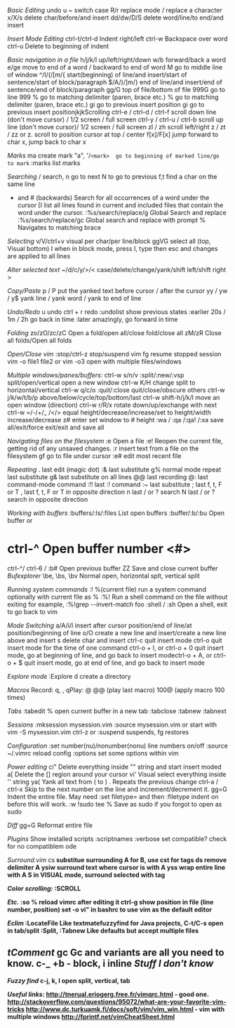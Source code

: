 *Basic Editing*
undo           u
~              switch case
R/r            replace mode / replace a character
x/X/s          delete char/before/and insert
dd/dw/D/S      delete word/line/to end/and insert

*Insert Mode Editing*
ctrl-t/ctrl-d  Indent right/left
ctrl-w         Backspace over word
ctrl-u         Delete to beginning of indent

*Basic navigation in a file*
h/j/k/l          up/left/right/down
w/b              forward/back a word
e/ge             move to end of a word / backward to end of word
M                go to middle line of window
^/I/(/[m/{       start(beginning) of line/and insert/start of sentence/start of block/paragraph
$/A/)/]m/}       end of line/and insert/end of sentence/end of block/paragraph
gg/G             top of file/bottom of file
999G             go to line 999
%                go to matching delimiter (paren, brace etc.)
%                go to matching delimiter (paren, brace etc.)
gi               go to previous insert position
gi               go to previous insert positionjkjkScrolling
ctrl-e / ctrl-d / ctrl-f    scroll down line (don't move cursor) / 1/2 screen / full screen
ctrl-y / ctrl-u / ctrl-b    scroll up line (don't move cursor)/ 1/2 screen / full screen
zl / zh                     scroll left/right
z<CR> / zt  / zz or z.      scroll to position cursor at top / center
f[x]/F[x]                   jump forward to char x, jump back to char x

*Marks*
ma               create mark "a", '/` <mark>  go to beginning of marked line/go to mark `
:marks           list marks

*Searching*
/                       search, n go to next N to go to previous
f,t                     find a char on the same line
* and # (backwards)     Search for all occurrences of a word under the cursor
[I                      list all lines found in current and included files that contain the word under the cursor.
:%s/search/replace/g    Global Search and replace
:%s/search/replace/gc   Global search and replace with prompt
%                       Navigates to matching brace

*Selecting*
v/V/ctrl+v          visual per char/per line/block
ggVG                select all (top, Visual bottom)
I                   when in block mode, press I, type then esc and changes are applied to all lines

*Alter selected text*
~/d/c/y/>/<         case/delete/change/yank/shift left/shift right      >

*Copy/Paste*
p / P             put the yanked text before cursor / after the cursor
yy / yw / y$      yank line / yank word / yank to end of line


*Undo/Redo*
u                                       undo
ctrl + r                                redo
:undolist                               show previous states
:earlier 20s / 1m / 2h                  go back in time
:later                                  amazingly, go forward in time

*Folding*
zo/zO/zc/zC                         Open a fold/open all/close fold/close all
zM/zR                               Close all folds/Open all folds

*Open/Close vim*
:stop/ctrl-z                         stop/suspend vim
fg                                   resume stopped session
vim -o file1 file2 or vim -o3        open with multiple files/windows

*Multiple windows/panes/buffers:*
ctrl-w s/n/v     :split/:new/:vsp      split/open/vertical open a new window
ctrl-w K/H                             change split to horizontal/vertical
ctrl-w q/c/o   :quit/:close            quit/close/obscure others
ctrl-w j/k/w/t/b/p                     above/below/cycle/top/bottom/last
ctrl-w shift-h/j/k/l                   move an open window  (direction)
ctrl-w r/R/x                           rotate down/up/exchange with next
ctrl-w =/-/+/\_ /</>                    equal height/decrease/increase/set to height/width increase/decrease
z# enter                               set window to # height
:wa / :qa /:qa! /:xa                   save all/exit/force exit/exit and save all

*Navigating files on the filesystem*
:e <filename>          Open a file
:e!                    Reopen the current file, getting rid of any unsaved changes.
:r <filename>          insert text from a file on the filesystem
gf                     go to file under cursor
:e#                    edit most recent file

*Repeating*
.      last edit (magic dot)
:&     last substitute
g%     normal mode repeat last substitute
g&     last substitute on all lines
@@     last recording
@:     last command-mode command
:!!    last :! command
:~     last substitute
;      last f, t, F or T
,      last f, t, F or T in opposite direction
n      last / or ? search
N      last / or ? search in opposite direction

*Working with buffers*
:buffers/:ls/:files          List open buffers
:buffer/:b/:bu <name>        Open buffer <name> or <number>
# ctrl-^                     Open buffer number <#>
ctrl-^/ ctrl-6 / :b#         Open previous buffer
ZZ                           Save and close current buffer
*Bufexplorer*
\be, \bs, \bv                Normal open, horizontal splt, vertical split

*Running system commands*
:! <command> %(current file)     run a system command optionally with current file as %
:%!<command>                     Run a shell command on the file without exiting for example, :%!grep --invert-match foo
:shell / :sh                     Open a shell, exit to go back to vim


*Mode Switching*
a/A/i/I       insert after cursor position/end of line/at position/beginning of line
o/O           create a new line and insert/create a new line above and insert
s             delete char and insert
ctrl-c        quit insert mode
ctrl-o        quit insert mode for the time of one command
ctrl-o + I, or ctrl-o + 0    quit insert mode, go at beginning of line, and go back to insert modectrl-o + A, or ctrl-o + $    quit insert mode, go at end of line, and go back to insert mode

*Explore mode*
:Explore
d             create a directory

*Macros*
Record: q<some key>, <edit one line and move to the next>, qPlay: @<some key>
@@ (play last macro)
100@<some key> (apply macro 100 times)

*Tabs*
:tabedit %    open current buffer in a new tab
:tabclose
:tabnew
:tabnext

*Sessions*
:mksession mysession.vim
:source mysession.vim or start with vim -S mysession.vim
ctrl-z or :suspend suspends, fg restores

*Configuration*
:set number(nu)/nonumber(nonu)                   line numbers on/off
:source ~/.vimrc                                 reload config
:options                                         set some options within vim

*Power editing*
ci"               Delete everything inside "" string and start insert moded
a[                Delete the [] region around your cursor
vi'               Visual select everything inside '' string
ya(               Yank all text from ( to )
.                 Repeats the previous change
ctrl-a / ctrl-x   Skip to the next number on the line and increment/decrement it.
gg=G              Indent the entire file. May need :set filetype=<whatever> and then :filetype indent on before this will work.
:w !sudo tee %    Save as sudo if you forgot to open as sudo

*Diff*
gg=G             Reformat entire file

*Plugins*
Show installed scripts    :scriptnames
:verbose set compatible?  check for no compatiblem ode

*Surround.vim*
cs<A><B>          substitue surrounding A for B, use cst for tags
ds<A>             remove delimiter A
ysiw<A>           surround text where cursor is with A
yss<A>            wrap entire line with A
S<tag>            in VISUAL mode, surround selected with tag

*Color scrolling:*
:SCROLL

*Etc.*
:so %              reload vimrc after editing it
ctrl-g             show position in file (line number, position)
set -o vi"         in bashrc to use vim as the default editor

*Eclim*
:LocateFile        Like textmatefuzzyfind for Java projects, C-t/C-s open in tab/split
:Split, :Tabnew    Like defaults but accept multiple files

*tComment*
gc                 Gc and variants are all you need to know.
c-_                +b - block, i inline
*Stuff I don't know*
--

*Fuzzy find*
c-j, k, l          open split, vertical, tab

*Useful links:*
http://tnerual.eriogerg.free.fr/vimqrc.html - good one.
http://stackoverflow.com/questions/95072/what-are-your-favorite-vim-tricks
http://www.dc.turkuamk.fi/docs/soft/vim/vim_win.html - vim with multiple windows
http://fprintf.net/vimCheatSheet.html


